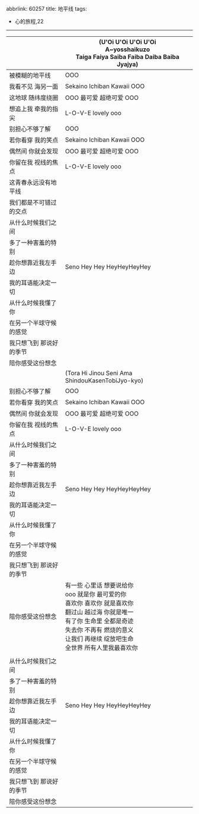 abbrlink: 60257
title: 地平线
tags:
  - 心的旅程,22
---
|      |(U'Oi U'Oi U'Oi U'Oi<br>A~yosshaikuzo<br>Taiga Faiya Saiba Faiba Daiba Baiba Jyajya)|
|--|--|
|被模糊的地平线|OOO|
|我看不见 海另一面|Sekaino Ichiban Kawaii OOO|
|这地球 随纬度绕圈|OOO 最可爱 超绝可爱 OOO|
|想追上我 牵我的指尖|L-O-V-E lovely ooo|
|别担心不够了解|OOO|
|若你看穿 我的笑点|Sekaino Ichiban Kawaii OOO|
|偶然间 你就会发现|OOO 最可爱 超绝可爱 OOO|
|你留在我 视线的焦点|L-O-V-E lovely ooo|
|这青春永远没有地平线|      |
|我们都是不可错过的交点|      |
|从什么时候我们之间|      |
|多了一种害羞的特别|      |
|趁你想靠近我左手边|Seno Hey Hey HeyHeyHeyHey|
|我的耳语能决定一切|      |
|从什么时候我懂了你|      |
|在另一个半球守候的感觉|      |
|我只想飞到 那说好的季节|      |
|陪你感受这份想念|      |
|      |(Tora Hi Jinou Seni Ama ShindouKasenTobiJyo-kyo)|
|别担心不够了解|OOO|
|若你看穿 我的笑点|Sekaino Ichiban Kawaii OOO|
|偶然间 你就会发现|OOO 最可爱 超绝可爱 OOO|
|你留在我 视线的焦点|L-O-V-E lovely ooo|
|从什么时候我们之间|      |
|多了一种害羞的特别|      |
|趁你想靠近我左手边|Seno Hey Hey HeyHeyHeyHey|
|我的耳语能决定一切|      |
|从什么时候我懂了你|      |
|在另一个半球守候的感觉|      |
|我只想飞到 那说好的季节|      |
|陪你感受这份想念|有一些 心里话 想要说给你<br>ooo 就是你 最可爱的你<br>喜欢你 喜欢你 就是喜欢你<br>翻过山 越过海 你就是唯一<br>有了你 生命里 全都是奇迹<br>失去你 不再有 燃烧的意义<br>让我们 再继续 绽放吧生命<br>全世界 所有人里我最喜欢你|
|      |      |
|从什么时候我们之间|      |
|多了一种害羞的特别|      |
|趁你想靠近我左手边|Seno Hey Hey HeyHeyHeyHey|
|我的耳语能决定一切|      |
|从什么时候我懂了你|      |
|在另一个半球守候的感觉|      |
|我只想飞到 那说好的季节|      |
|陪你感受这份想念|      |